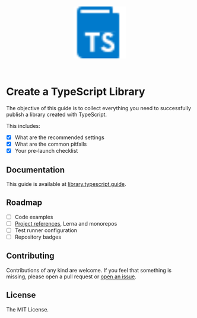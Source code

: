 <p align="center">
  <img src=".gitbook/assets/logo.svg" width="140" role="presentation">
</p>

<br>

# Create a TypeScript Library

The objective of this guide is to collect everything you need to successfully publish a library
created with TypeScript.

This includes:

- [x] What are the recommended settings
- [x] What are the common pitfalls
- [x] Your pre-launch checklist

## Documentation

This guide is available at [library.typescript.guide](https://library.typescript.guide/).

## Roadmap

- [ ] Code examples
- [ ] [Project references](https://www.typescriptlang.org/docs/handbook/project-references.html),
      Lerna and monorepos
- [ ] Test runner configuration
- [ ] Repository badges

## Contributing

Contributions of any kind are welcome. If you feel that something is missing, please open a pull
request or [open an issue](https://github.com/karol-majewski/create-typescript-library/issues/new).

## License

The MIT License.
